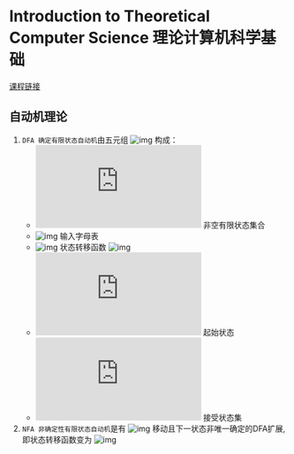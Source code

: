 # Introduction to Theoretical Computer Science 理论计算机科学基础

[课程链接][ITCS]

## 自动机理论  

1. `DFA 确定有限状态自动机`由五元组 ![img](http://latex.codecogs.com/gif.latex?$(Q,\sum,\delta,s,F)$) 构成：  
    * ![img](http://latex.codecogs.com/gif.latex?$Q$) 非空有限状态集合
    * ![img](http://latex.codecogs.com/gif.latex?$\sum$) 输入字母表
    * ![img](http://latex.codecogs.com/gif.latex?$\delta$) 状态转移函数 ![img](http://latex.codecogs.com/gif.latex?$Q%20\times%20\sum\to%20Q$)
    * ![img](http://latex.codecogs.com/gif.latex?$s$) 起始状态
    * ![img](http://latex.codecogs.com/gif.latex?$F$) 接受状态集
2. `NFA 非确定性有限状态自动机`是有 ![img](http://latex.codecogs.com/gif.latex?$\varepsilon$) 移动且下一状态非唯一确定的DFA扩展,即状态转移函数变为 ![img](http://latex.codecogs.com/gif.latex?$Q%20\times%20(\sum\bigcup\lbrace\varepsilon\rbrace)\to%20P(Q)$)

[ITCS]:https://courses.edx.org/courses/course-v1:PekingX+04830260x+3T2015/course/
